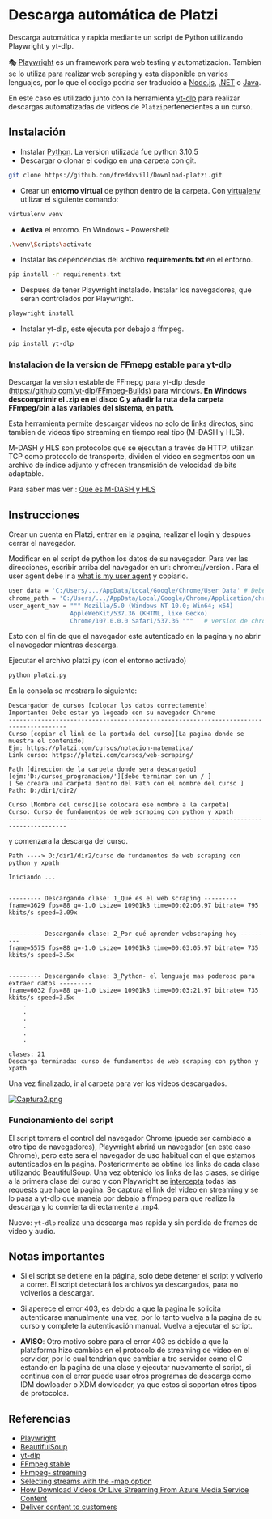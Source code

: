 # Descarga automática de Platzi

Descarga automática y rapida mediante un script de Python utilizando Playwright y yt-dlp.

🎭 [Playwright](https://playwright.dev/python/) es un framework para web testing y automatizacion. Tambien se lo utiliza para realizar web scraping y esta disponible en varios lenguajes, por lo que el codigo podria ser traducido a [Node.js](https://playwright.dev/docs/intro), [.NET](https://playwright.dev/dotnet/docs/intro) o [Java](https://playwright.dev/java/docs/intro).

En este caso es utilizado junto con la herramienta [yt-dlp](https://github.com/yt-dlp/yt-dlp) para realizar descargas automatizadas de videos de `Platzi`pertenecientes a un curso.


## Instalación
- Instalar [Python](https://www.python.org/downloads/). La version utilizada fue python 3.10.5
- Descargar o clonar el codigo en una carpeta con git.

```bash
git clone https://github.com/freddxvill/Download-platzi.git
```
- Crear un **entorno virtual** de python dentro de la carpeta. Con [virtualenv](https://virtualenv.pypa.io/en/latest/) utilizar el siguiente comando:

```bash
virtualenv venv
```
- **Activa** el entorno. En Windows - Powershell:

```bash
.\venv\Scripts\activate
```
- Instalar las dependencias del archivo **requirements.txt** en el entorno.

```bash
pip install -r requirements.txt
```

- Despues de tener Playwright instalado. Instalar los navegadores, que seran controlados por Playwright.

```bash
playwright install
```

- Instalar yt-dlp, este ejecuta por debajo a ffmpeg.

```bash
pip install yt-dlp
```

### Instalacion de la version de FFmepg estable para yt-dlp

Descargar la version estable de FFmepg para yt-dlp desde (https://github.com/yt-dlp/FFmpeg-Builds) para windows.
**En Windows descomprimir el .zip en el disco C y añadir la ruta de la carpeta FFmpeg/bin a las variables del sistema, en path.**

Esta herramienta permite descargar videos no solo de links directos, sino tambien de videos tipo streaming en tiempo real tipo (M-DASH y HLS).

M-DASH y HLS son protocolos que se ejecutan a través de HTTP, utilizan TCP como protocolo de transporte, dividen el vídeo en segmentos con un archivo de índice adjunto y ofrecen transmisión de velocidad de bits adaptable.

Para saber mas ver : [Qué es M-DASH y HLS](https://www.cloudflare.com/es-es/learning/video/what-is-mpeg-dash/) 

## Instrucciones

Crear un cuenta en Platzi, entrar en la pagina, realizar el login y despues cerrar el navegador.

Modificar en el script de python los datos de su navegador.
Para ver las direcciones, escribir arriba del navegador en url: chrome://version .
Para el user agent debe ir a [what is my user agent](https://www.whatismybrowser.com/es/detect/what-is-my-user-agent/) y copiarlo.

```bash
user_data = 'C:/Users/.../AppData/Local/Google/Chrome/User Data' # Debe terminar en User Data
chrome_path = 'C:/Users/.../AppData/Local/Google/Chrome/Application/chrome.exe'
user_agent_nav = """ Mozilla/5.0 (Windows NT 10.0; Win64; x64)
                 AppleWebKit/537.36 (KHTML, like Gecko)
                 Chrome/107.0.0.0 Safari/537.36 """   # version de chrome 107, coloque la version de su navegador chrome
```
Esto con el fin de que el navegador este autenticado en la pagina y no abrir el navegador mientras descarga.

Ejecutar el archivo platzi.py (con el entorno activado)

```bash
python platzi.py
```
En la consola se mostrara lo siguiente:

```notepad
Descargador de cursos [colocar los datos correctamente]
Importante: Debe estar ya logeado con su navegador Chrome
--------------------------------------------------------------------------------------
Curso [copiar el link de la portada del curso][La pagina donde se muestra el contenido]
Ejm: https://platzi.com/cursos/notacion-matematica/
Link curso: https://platzi.com/cursos/web-scraping/

Path [direccion de la carpeta donde sera descargado][ejm:'D:/cursos_programacion/'][debe terminar con un / ]
[ Se creara una carpeta dentro del Path con el nombre del curso ]
Path: D:/dir1/dir2/

Curso [Nombre del curso][se colocara ese nombre a la carpeta]
Curso: Curso de fundamentos de web scraping con python y xpath
--------------------------------------------------------------------------------------
```
y comenzara la descarga del curso.

```notepad
Path ----> D:/dir1/dir2/curso de fundamentos de web scraping con python y xpath

Iniciando ...


--------- Descargando clase: 1_Qué es el web scraping ---------
frame=3629 fps=88 q=-1.0 Lsize= 10901kB time=00:02:06.97 bitrate= 795 kbits/s speed=3.09x


--------- Descargando clase: 2_Por qué aprender webscraping hoy ---------
frame=5575 fps=88 q=-1.0 Lsize= 10901kB time=00:03:05.97 bitrate= 735 kbits/s speed=3.5x


--------- Descargando clase: 3_Python- el lenguaje mas poderoso para extraer datos ---------
frame=6032 fps=88 q=-1.0 Lsize= 10901kB time=00:03:21.97 bitrate= 735 kbits/s speed=3.5x
    .
    .
    .
    .
    .
    .

clases: 21
Descarga terminada: curso de fundamentos de web scraping con python y xpath
```
Una vez finalizado, ir al carpeta para ver los videos descargados.

[![Captura2.png](https://i.postimg.cc/gj3m1zY1/Captura2.png)](https://postimg.cc/n9VyDt91)

### Funcionamiento del script

El script tomara el control del navegador Chrome (puede ser cambiado a otro tipo de navegadores), Playwright abrirá un navegador (en este caso Chrome), pero este sera el navegador de uso habitual con el que estamos autenticados en la pagina. Posteriormente se obtine los links de cada clase utilizando BeautifulSoup.
Una vez obtenido los links de las clases, se dirige a la primera clase del curso y con Playwright se [intercepta](https://playwright.dev/python/docs/network#network-events) todas las requests que hace la pagina. Se captura el link del video en streaming y se lo pasa a yt-dlp que maneja por debajo a ffmpeg para que realize la descarga y lo convierta directamente a .mp4.

Nuevo:  `yt-dlp` realiza una descarga mas rapida y sin perdida de frames de video y audio.

## Notas importantes

- Si el script se detiene en la página, solo debe detener el script y volverlo a correr. El script detectará los archivos ya descargados, para no volverlos a descargar.
- Si aperece el error 403, es debido a que la pagina le solicita autenticarse manualmente una vez, por lo tanto vuelva a la pagina de su curso y complete la autenticación manual. Vuelva a ejecutar el script.

- **AVISO**: Otro motivo sobre para el error 403 es debido a que la plataforma hizo cambios en el protocolo de streaming de video en el servidor, por lo cual tendrian que cambiar a tro servidor como el C estando en la pagina de una clase y ejecutar nuevamente el script, si continua con el error puede usar otros programas de descarga como IDM dowloader o XDM dowloader, ya que estos si soportan otros tipos de protocolos.

## Referencias

* [Playwright](https://playwright.dev/docs/intro)
* [BeautifulSoup](https://www.crummy.com/software/BeautifulSoup/bs4/doc/)
* [yt-dlp](https://github.com/yt-dlp/yt-dlp)
* [FFmpeg stable](https://github.com/yt-dlp/FFmpeg-Builds)
* [FFmpeg- streaming](https://trac.ffmpeg.org/wiki/StreamingGuide)
* [Selecting streams with the -map option](https://trac.ffmpeg.org/wiki/Map)
* [How Download Videos Or Live Streaming From Azure Media Service Content](https://hoohoo.top/blog/20210627214233-how_download_azure_media_service_video_and_live_streaming_to_local/)
* [Deliver content to customers](https://docs.microsoft.com/en-us/azure/media-services/previous/media-services-deliver-content-overview)

